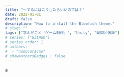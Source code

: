 ```yaml
---
title: "～するにはこうしたらいいのでは？"
date: 2022-01-01
draft: false
description: "How to install the Blowfish theme."
# slug: ""
tags: ["学んだこと「ゲーム制作」", "Unity", "疑問と仮設"]
# series: ["GitHub"]
# series_order: 1
# authors:
#  - "nunocoracao"
# showAuthorsBadges : false 
---
```








a
